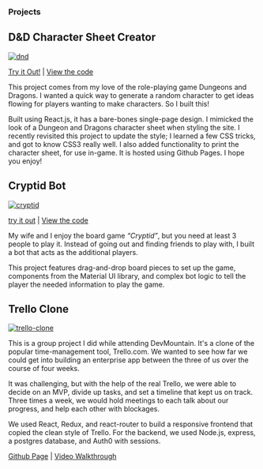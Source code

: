 

### Projects


## D&D Character Sheet Creator
[![dnd](jaredmtanner-portfolio/images/dnd-screenshot.jpg)](jaredmtanner-portfolio/images/dnd-screenshot.jpg)

[Try it Out!](https://deraj21.github.io/dnd-character-creator/) | 
[View the code](https://github.com/Deraj21/dnd-character-creator/tree/master)

This project comes from my love of the role-playing game Dungeons and Dragons. I wanted a quick way to generate a random character to get ideas flowing for players wanting to make characters. So I built this!

Built using React.js, it has a bare-bones single-page design. I mimicked the look of a Dungeon and Dragons character sheet when styling the site. I recently revisited this project to update the style; I learned a few CSS tricks, and got to know CSS3 really well. I also added functionality to print the character sheet, for use in-game. It is hosted using Github Pages. I hope you enjoy!



## Cryptid Bot
[![cryptid](jaredmtanner-portfolio/images/cryptid-setup-2.png)](jaredmtanner-portfolio/images/cryptid-setup-2.png)

[try it out](https://deraj21.github.io/cryptid-bot/) | 
[View the code](https://github.com/Deraj21/cryptid-bot)

My wife and I enjoy the board game *“Cryptid”*, but you need at least 3 people to play it. Instead of going out and finding friends to play with, I built a bot that acts as the additional players.

This project features drag-and-drop board pieces to set up the game, components from the Material UI library, and complex bot logic to tell the player the needed information to play the game.




## Trello Clone
[![trello-clone](jaredmtanner-portfolio/images/trello-board-view.png)](jaredmtanner-portfolio/images/trello-board-view.png)


This is a group project I did while attending DevMountain. It's a clone of the popular time-management tool, Trello.com. We wanted to see how far we could get into building an enterprise app between the three of us over the course of four weeks.

It was challenging, but with the help of the real Trello, we were able to decide on an MVP, divide up tasks, and set a timeline that kept us on track. Three times a week, we would hold meetings to each talk about our progress, and help each other with blockages.

We used React, Redux, and react-router to build a responsive frontend that copied the clean style of Trello. For the backend, we used Node.js, express, a postgres database, and Auth0 with sessions.

[Github Page](https://github.com/Deraj21/trello-clone) | 
[Video Walkthrough](https://www.youtube.com/watch?v=VcydlEE5qvs&feature=youtu.be)